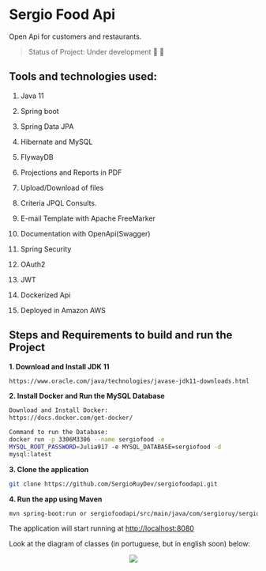 # Sergio Food Api
Open Api for customers and restaurants.

> Status of Project: Under development :wrench: :hammer:

## Tools and technologies used:
  1. Java 11

  2. Spring boot

  3. Spring Data JPA

  4. Hibernate and MySQL

  5. FlywayDB

  6. Projections and Reports in PDF

  7. Upload/Download of files
  
  8. Criteria JPQL Consults.

  9. E-mail Template with Apache FreeMarker

  10. Documentation with OpenApi(Swagger)

  11. Spring Security

  12. OAuth2

  13. JWT
  
  14. Dockerized Api
  
  15. Deployed in Amazon AWS

## Steps and Requirements to build and run the Project

**1. Download and Install JDK 11**
  ```bash
https://www.oracle.com/java/technologies/javase-jdk11-downloads.html
 ```
**2. Install Docker and Run the MySQL Database**
 ```bash
Download and Install Docker:  
https://docs.docker.com/get-docker/

Command to run the Database: 
docker run -p 3306M3306 --name sergiofood -e
MYSQL_ROOT_PASSWORD=Julia917 -e MYSQL_DATABASE=sergiofood -d
mysql:latest
  ```  
**3. Clone the application**
```bash
git clone https://github.com/SergioRuyDev/sergiofoodapi.git
```
**4. Run the app using Maven**
  ```bash
  mvn spring-boot:run or sergiofoodapi/src/main/java/com/sergioruy/sergiofoodapi/SergiofoodapiApplication.java
  ```
The application will start running at <http://localhost:8080>

Look at the diagram of classes (in portuguese, but in english soon) below:

<p align="center">
  <img src="https://snipboard.io/vuWC7R.jpg"/>
</p>
